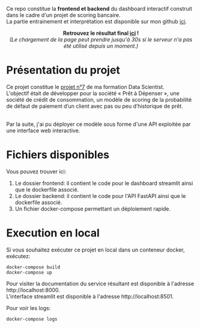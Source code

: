 Ce repo constitue la **frontend et backend** du dashboard interactif construit dans le cadre d'un projet de scoring bancaire. <br>
La partie entrainement et interprétation est disponible sur mon github [ici](https://github.com/MavielS/modele-de-scoring-bancaire). <br>

<p align='center';">
  <b>Retrouvez le résultat final
    <a href="https://bank-scoring-api.herokuapp.com/">ici</a> ! </br>
  </b>
  <i>(Le chargement de la page peut prendre jusqu'à 30s si le serveur n'a pas été utilisé depuis un moment.)</i>
</p> 


# Présentation du projet 

Ce projet constitue le [projet n°7](https://openclassrooms.com/fr/paths/164/projects/632/assignment) de ma formation Data Scientist. <br>
L'objectif était de développer pour la société « Prêt à Dépenser », une société de crédit de consommation, un modèle de scoring de la probabilité de défaut de paiement d’un client avec pas ou peu d’historique de prêt.<br> <br>

Par la suite, j'ai pu déployer ce modèle sous forme d'une API exploitée par une interface web interactive.

# Fichiers disponibles

Vous pouvez trouver ici:
1. Le dossier frontend: il contient le code pour le dashboard streamlit ainsi que le dockerfile associé.
2. Le dossier backend: il contient le code pour l'API FastAPI ainsi que le dockerfile associé.
3. Un fichier docker-compose permettant un déploiement rapide.



# Execution en local

Si vous souhaitez exécuter ce projet en local dans un conteneur docker, exécutez:

    docker-compose build
    docker-compose up

Pour visiter la documentation du service résultant est disponible à l'adresse http://localhost:8000.  
L'interface streamlit est disponible à l'adresse  http://localhost:8501.

Pour voir les logs:

    docker-compose logs




